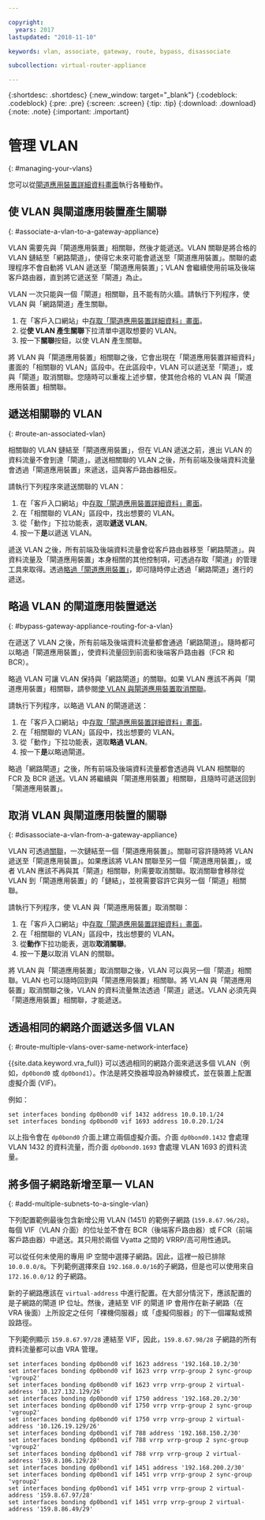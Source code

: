 ```yaml
---

copyright:
  years: 2017
lastupdated: "2018-11-10"

keywords: vlan, associate, gateway, route, bypass, disassociate

subcollection: virtual-router-appliance

---
```


{:shortdesc: .shortdesc}
{:new_window: target="_blank"}
{:codeblock: .codeblock}
{:pre: .pre}
{:screen: .screen}
{:tip: .tip}
{:download: .download}
{:note: .note}
{:important: .important}

# 管理 VLAN
{: #managing-your-vlans}

您可以從[閘道應用裝置詳細資料畫面](/docs/infrastructure/virtual-router-appliance?topic=virtual-router-appliance-view-vra-details)執行各種動作。

## 使 VLAN 與閘道應用裝置產生關聯
{: #associate-a-vlan-to-a-gateway-appliance}

VLAN 需要先與「閘道應用裝置」相關聯，然後才能遞送。VLAN 關聯是將合格的 VLAN 鏈結至「網路閘道」，使得它未來可能會遞送至「閘道應用裝置」。關聯的處理程序不會自動將 VLAN 遞送至「閘道應用裝置」；VLAN 會繼續使用前端及後端客戶路由器，直到將它遞送至「閘道」為止。

VLAN 一次只能與一個「閘道」相關聯，且不能有防火牆。請執行下列程序，使 VLAN 與「網路閘道」產生關聯。

1. 在「客戶入口網站」中[存取「閘道應用裝置詳細資料」畫面](/docs/infrastructure/virtual-router-appliance?topic=virtual-router-appliance-view-vra-details)。
2. 從**使 VLAN 產生關聯**下拉清單中選取想要的 VLAN。
3. 按一下**關聯**按鈕，以使 VLAN 產生關聯。

將 VLAN 與「閘道應用裝置」相關聯之後，它會出現在「閘道應用裝置詳細資料」畫面的「相關聯的 VLAN」區段中。在此區段中，VLAN 可以遞送至「閘道」，或與「閘道」取消關聯。您隨時可以重複上述步驟，使其他合格的 VLAN 與「閘道應用裝置」相關聯。

## 遞送相關聯的 VLAN
{: #route-an-associated-vlan}

相關聯的 VLAN 鏈結至「閘道應用裝置」，但在 VLAN 遞送之前，進出 VLAN 的資料流量不會到達「閘道」。遞送相關聯的 VLAN 之後，所有前端及後端資料流量會透過「閘道應用裝置」來遞送，這與客戶路由器相反。

請執行下列程序來遞送關聯的 VLAN：

1. 在「客戶入口網站」中[存取「閘道應用裝置詳細資料」畫面](/docs/infrastructure/virtual-router-appliance?topic=virtual-router-appliance-view-vra-details)。
2. 在「相關聯的 VLAN」區段中，找出想要的 VLAN。
3. 從「動作」下拉功能表，選取**遞送 VLAN**。
4. 按一下**是**以遞送 VLAN。

遞送 VLAN 之後，所有前端及後端資料流量會從客戶路由器移至「網路閘道」。與資料流量及「閘道應用裝置」本身相關的其他控制項，可透過存取「閘道」的管理工具來取得。透過[略過「閘道應用裝置」](#bypass-gateway-appliance-routing-for-a-vlan)，即可隨時停止透過「網路閘道」進行的遞送。

## 略過 VLAN 的閘道應用裝置遞送
{: #bypass-gateway-appliance-routing-for-a-vlan}

在遞送了 VLAN 之後，所有前端及後端資料流量都會通過「網路閘道」。隨時都可以略過「閘道應用裝置」，使資料流量回到前面和後端客戶路由器（FCR 和 BCR）。

略過 VLAN 可讓 VLAN 保持與「網路閘道」的關聯。如果 VLAN 應該不再與「閘道應用裝置」相關聯，請參閱[使 VLAN 與閘道應用裝置取消關聯](#disassociate-a-vlan-from-a-gateway-appliance)。

請執行下列程序，以略過 VLAN 的閘道遞送：

1. 在「客戶入口網站」中[存取「閘道應用裝置詳細資料」畫面](/docs/infrastructure/virtual-router-appliance?topic=virtual-router-appliance-view-vra-details)。
2. 在「相關聯的 VLAN」區段中，找出想要的 VLAN。
3. 從「動作」下拉功能表，選取**略過 VLAN**。
4. 按一下**是**以略過閘道。

略過「網路閘道」之後，所有前端及後端資料流量都會透過與 VLAN 相關聯的 FCR 及 BCR 遞送。VLAN 將繼續與「閘道應用裝置」相關聯，且隨時可遞送回到「閘道應用裝置」。

## 取消 VLAN 與閘道應用裝置的關聯
{: #disassociate-a-vlan-from-a-gateway-appliance}

VLAN 可透過[關聯](#associate-a-vlan-to-a-gateway-appliance)，一次鏈結至一個「閘道應用裝置」。關聯可容許隨時將 VLAN 遞送至「閘道應用裝置」。如果應該將 VLAN 關聯至另一個「閘道應用裝置」，或者 VLAN 應該不再與其「閘道」相關聯，則需要取消關聯。取消關聯會移除從 VLAN 到「閘道應用裝置」的「鏈結」，並視需要容許它與另一個「閘道」相關聯。

請執行下列程序，使 VLAN 與「閘道應用裝置」取消關聯：

1. 在「客戶入口網站」中[存取「閘道應用裝置詳細資料」畫面](/docs/infrastructure/virtual-router-appliance?topic=virtual-router-appliance-view-vra-details)。
2. 在「相關聯的 VLAN」區段中，找出想要的 VLAN。
3. 從**動作**下拉功能表，選取**取消關聯**。
4. 按一下**是**以取消 VLAN 的關聯。

將 VLAN 與「閘道應用裝置」取消關聯之後，VLAN 可以與另一個「閘道」相關聯。VLAN 也可以隨時回到與「閘道應用裝置」相關聯。將 VLAN 與「閘道應用裝置」取消關聯之後，VLAN 的資料流量無法透過「閘道」遞送。VLAN 必須先與「閘道應用裝置」相關聯，才能遞送。

## 透過相同的網路介面遞送多個 VLAN
{: #route-multiple-vlans-over-same-network-interface}

{{site.data.keyword.vra_full}} 可以透過相同的網路介面來遞送多個 VLAN（例如，`dp0bond0` 或 `dp0bond1`）。作法是將交換器埠設為幹線模式，並在裝置上配置虛擬介面 (VIF)。

例如：

```
set interfaces bonding dp0bond0 vif 1432 address 10.0.10.1/24
set interfaces bonding dp0bond0 vif 1693 address 10.0.20.1/24
```

以上指令會在 `dp0bond0` 介面上建立兩個虛擬介面。介面 `dp0bond0.1432` 會處理 VLAN 1432 的資料流量，而介面 `dp0bond0.1693` 會處理 VLAN 1693 的資料流量。

## 將多個子網路新增至單一 VLAN
{: #add-multiple-subnets-to-a-single-vlan}

下列配置範例最後包含新增公用 VLAN (1451) 的範例子網路 (`159.8.67.96/28`)。每個 VIF（VLAN 介面）的位址並不會在 BCR（後端客戶路由器）或 FCR（前端客戶路由器）中遞送。其只用於兩個 Vyatta 之間的 VRRP/高可用性通訊。

可以從任何未使用的專用 IP 空間中選擇子網路。因此，這裡一般已排除 `10.0.0.0/8`。下列範例選擇來自 `192.168.0.0/16`的子網路，但是也可以使用來自 `172.16.0.0/12` 的子網路。

新的子網路應該在 `virtual-address` 中進行配置。在大部分情況下，應該配置的是子網路的閘道 IP 位址。然後，連結至 VIF 的閘道 IP 會用作在新子網路（在 VRA 後面）上所設定之任何「裸機伺服器」或「虛擬伺服器」的下一個躍點或預設路徑。

下列範例顯示 `159.8.67.97/28` 連結至 VIF，因此，`159.8.67.98/28` 子網路的所有資料流量都可以由 VRA 管理。

```
set interfaces bonding dp0bond0 vif 1623 address '192.168.10.2/30'
set interfaces bonding dp0bond0 vif 1623 vrrp vrrp-group 2 sync-group 'vgroup2'
set interfaces bonding dp0bond0 vif 1623 vrrp vrrp-group 2 virtual-address '10.127.132.129/26'
set interfaces bonding dp0bond0 vif 1750 address '192.168.20.2/30'
set interfaces bonding dp0bond0 vif 1750 vrrp vrrp-group 2 sync-group 'vgroup2'
set interfaces bonding dp0bond0 vif 1750 vrrp vrrp-group 2 virtual-address '10.126.19.129/26'
set interfaces bonding dp0bond1 vif 788 address '192.168.150.2/30'
set interfaces bonding dp0bond1 vif 788 vrrp vrrp-group 2 sync-group 'vgroup2'
set interfaces bonding dp0bond1 vif 788 vrrp vrrp-group 2 virtual-address '159.8.106.129/28'
set interfaces bonding dp0bond1 vif 1451 address '192.168.200.2/30'
set interfaces bonding dp0bond1 vif 1451 vrrp vrrp-group 2 sync-group 'vgroup2'
set interfaces bonding dp0bond1 vif 1451 vrrp vrrp-group 2 virtual-address '159.8.67.97/28'
set interfaces bonding dp0bond1 vif 1451 vrrp vrrp-group 2 virtual-address '159.8.86.49/29'
```
